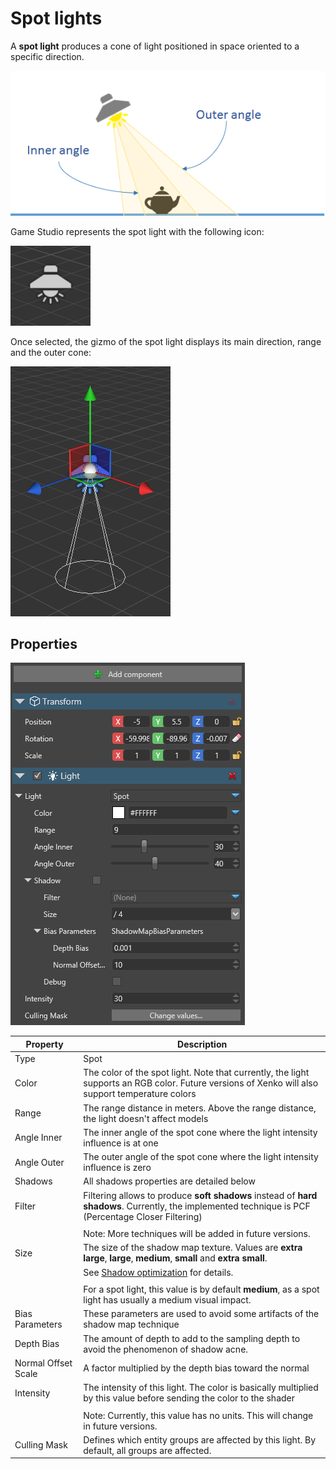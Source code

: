 # Spot lights

A **spot light** produces a cone of light positioned in space oriented to a specific direction.

![media/SpotLightOverview.png](media/SpotLightOverview.png) 

Game Studio represents the spot light with the following icon:

![media/SpotLight.png](media/SpotLight.png) 

Once selected, the gizmo of the spot light displays its main direction, range and the outer cone:

![media/SpotLightSelected.png](media/SpotLightSelected.png) 

## Properties

![media/SpotLightProperties.png](media/SpotLightProperties.png) 

| Property            | Description                                                                                                                                                           |
| ------------------- | --------------------------------------------------------------------------------------------------------------------------------------------------------------------- |
| Type                | Spot                                                                                                                                                                  |
| Color               | The color of the spot light. Note that currently, the light supports an RGB color. Future versions of Xenko will also support temperature colors       
| Range               | The range distance in meters. Above the range distance, the light doesn't affect models                                                                               |
| Angle Inner         | The inner angle of the spot cone where the light intensity influence is at one                                                                                        |
| Angle Outer         | The outer angle of the spot cone where the light intensity influence is zero                                                                                          |
| Shadows             | All shadows properties are detailed below                                                                                                                             |
| Filter              | Filtering allows to produce **soft shadows** instead of **hard shadows**. Currently, the implemented technique is PCF (Percentage Closer Filtering)                   |
|                     |                                                                                                                                                                       |
|                     | Note: More techniques will be added in future versions.                                                                                                                                |
| Size                | The size of the shadow map texture. Values are **extra large**, **large**, **medium**, **small** and **extra small**.                                                 |
|                     | See [Shadow optimization](shadow-optimization.md) for details.                                                                                        |
|                     |                                                                                                                                                                       |
|                     |  For a spot light, this value is by default **medium**, as a spot light has usually a medium visual impact.                                                           |
| Bias Parameters     | These parameters are used to avoid some artifacts of the shadow map technique                                                                                         |
| Depth Bias          | The amount of depth to add to the sampling depth to avoid the phenomenon of shadow acne.                                                                              |
| Normal Offset Scale | A factor multiplied by the depth bias toward the normal                                                                                                               |
| Intensity           | The intensity of this light. The color is basically multiplied by this value before sending the color to the shader                                                   |
|                     |                                                                                                                                                                       |
|                     | Note: Currently, this value has no units. This will change in future versions.                                                                                        |
| Culling Mask        | Defines which entity groups are affected by this light. By default, all groups are affected.                                                                          |


 

 

